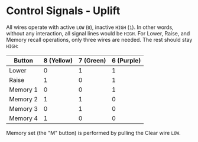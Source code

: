 # Control Signals - Uplift

All wires operate with active `LOW` (`0`), inactive `HIGH` (`1`). In other words, without any interaction, all signal lines would be `HIGH`. For Lower, Raise, and Memory recall operations, only three wires are needed. The rest should stay `HIGH`:

| Button   | 8 (Yellow) | 7 (Green) | 6 (Purple) |
|----------|------------|-----------|------------|
| Lower    | 0          | 1         | 1          |
| Raise    | 1          | 0         | 1          |
| Memory 1 | 0          | 0         | 1          |
| Memory 2 | 1          | 1         | 0          |
| Memory 3 | 0          | 1         | 0          |
| Memory 4 | 1          | 0         | 0          |

Memory set (the "M" button) is performed by pulling the Clear wire `LOW`.

